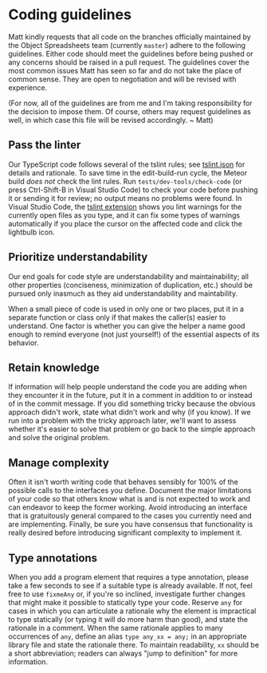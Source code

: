 # Coding guidelines

Matt kindly requests that all code on the branches officially maintained by the Object Spreadsheets team (currently `master`) adhere to the following guidelines.  Either code should meet the guidelines before being pushed or any concerns should be raised in a pull request.  The guidelines cover the most common issues Matt has seen so far and do not take the place of common sense.  They are open to negotiation and will be revised with experience.

(For now, all of the guidelines are from me and I'm taking responsibility for the decision to impose them.  Of course, others may request guidelines as well, in which case this file will be revised accordingly. ~ Matt)

## Pass the linter

Our TypeScript code follows several of the tslint rules; see [tslint.json](tslint.json) for details and rationale.  To save time in the edit-build-run cycle, the Meteor build _does not_ check the lint rules.  Run `tests/dev-tools/check-code` (or press Ctrl-Shift-B in Visual Studio Code) to check your code before pushing it or sending it for review; no output means no problems were found.  In Visual Studio Code, the [tslint extension](https://marketplace.visualstudio.com/items?itemName=eg2.tslint) shows you lint warnings for the currently open files as you type, and it can fix some types of warnings automatically if you place the cursor on the affected code and click the lightbulb icon.

## Prioritize understandability

Our end goals for code style are understandability and maintainability; all other properties (conciseness, minimization of duplication, etc.) should be pursued only inasmuch as they aid understandability and maintability.

When a small piece of code is used in only one or two places, put it in a separate function or class only if that makes the caller(s) easier to understand.  One factor is whether you can give the helper a name good enough to remind everyone (not just yourself!) of the essential aspects of its behavior.

## Retain knowledge

If information will help people understand the code you are adding when they encounter it in the future, put it in a comment in addition to or instead of in the commit message.  If you did something tricky because the obvious approach didn't work, state what didn't work and why (if you know).  If we run into a problem with the tricky approach later, we'll want to assess whether it's easier to solve that problem or go back to the simple approach and solve the original problem.

## Manage complexity

Often it isn't worth writing code that behaves sensibly for 100% of the possible calls to the interfaces you define.  Document the major limitations of your code so that others know what is and is not expected to work and can endeavor to keep the former working.  Avoid introducing an interface that is gratuitously general compared to the cases you currently need and are implementing.  Finally, be sure you have consensus that functionality is really desired before introducing significant complexity to implement it.

## Type annotations

When you add a program element that requires a type annotation, please take a few seconds to see if a suitable type is already available.  If not, feel free to use `fixmeAny` or, if you're so inclined, investigate further changes that might make it possible to statically type your code.  Reserve `any` for cases in which you can articulate a rationale why the element is impractical to type statically (or typing it will do more harm than good), and state the rationale in a comment.  When the same rationale applies to many occurrences of `any`, define an alias `type any_xx = any;` in an appropriate library file and state the rationale there.  To maintain readability, `xx` should be a short abbreviation; readers can always "jump to definition" for more information.
